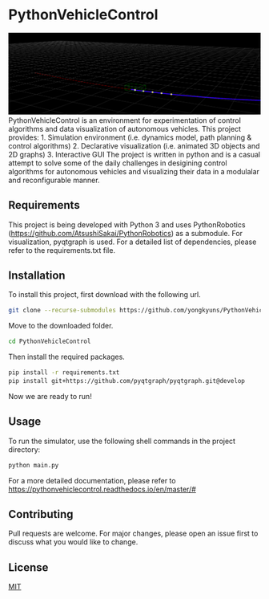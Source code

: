 # PythonVehicleControl
![alt text](https://raw.githubusercontent.com/yongkyuns/PythonVehicleControl/master/img.png)
PythonVehicleControl is an environment for experimentation of control algorithms and data visualization of autonomous vehicles. This project provides:
    1. Simulation environment (i.e. dynamics model, path planning & control algorithms)
    2. Declarative visualization (i.e. animated 3D objects and 2D graphs)
    3. Interactive GUI
The project is written in python and is a casual attempt to solve some of the daily challenges in desigining control algorithms for autonomous vehicles and visualizing their data in a modulalar and reconfigurable manner.

## Requirements
This project is being developed with Python 3 and uses PythonRobotics (https://github.com/AtsushiSakai/PythonRobotics) as a submodule. For visualization, pyqtgraph is used. For a detailed list of dependencies, please refer to the requirements.txt file.

## Installation
To install this project, first download with the following url.
```bash
git clone --recurse-submodules https://github.com/yongkyuns/PythonVehicleControl.git
```
Move to the downloaded folder.
```bash
cd PythonVehicleControl
```
Then install the required packages.
```bash
pip install -r requirements.txt 
pip install git+https://github.com/pyqtgraph/pyqtgraph.git@develop
```
Now we are ready to run!

## Usage
To run the simulator, use the following shell commands in the project directory:
```bash
python main.py
```
For a more detailed documentation, please refer to https://pythonvehiclecontrol.readthedocs.io/en/master/#

## Contributing
Pull requests are welcome. For major changes, please open an issue first to discuss what you would like to change.

## License
[MIT](https://choosealicense.com/licenses/mit/)